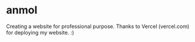 # anmol
Creating a website for professional purpose. Thanks to Vercel (vercel.com) for deploying my website.
:)
